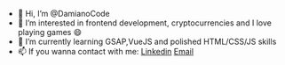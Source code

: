 - 👋 Hi, I’m @DamianoCode
- 👀 I’m interested in frontend development, cryptocurrencies and I love playing games :smile: 
- 🌱 I’m currently learning GSAP,VueJS and polished HTML/CSS/JS skills
- 📫 If you wanna contact with me: [Linkedin](https://www.linkedin.com/in/damian-u%C5%82a%C5%9B-4b3656187/) [Email](damianulas@gmail.com) 

<!---
DamianoCode/DamianoCode is a ✨ special ✨ repository because its `README.md` (this file) appears on your GitHub profile.
You can click the Preview link to take a look at your changes.
--->
